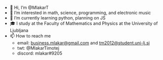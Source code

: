 - 👋 Hi, I’m @MlakarT
- 👀 I’m interested in math, science, programming, and electronic music
- 🌱 I’m currently learning python, planning on JS
- 🎓 I study at the Faculty of Mathematics and Physics at the University of Ljubljana
- 📫 How to reach me 
  - email: business.mlakar@gmail.com and tm2012@student.uni-lj.si
  - twt: @MlakarTimotej
  - discord: mlakar#9205

<!---
MlakarT/MlakarT is a ✨ special ✨ repository because its `README.md` (this file) appears on your GitHub profile.
You can click the Preview link to take a look at your changes.
--->
